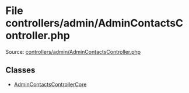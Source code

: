 File controllers/admin/AdminContactsController.php
=========

Source: [controllers/admin/AdminContactsController.php](https://github.com/PrestaShop/PrestaShop/blob/1.5.6.3/controllers/admin/AdminContactsController.php)


Classes
-------

* [AdminContactsControllerCore](class.AdminContactsControllerCore.md)

